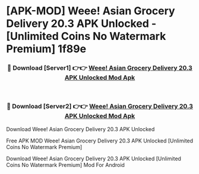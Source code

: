 # [APK-MOD] Weee! Asian Grocery Delivery 20.3 APK Unlocked - [Unlimited Coins No Watermark Premium] 1f89e



<div align="center">
<h3>🔴 Download [Server1] 👉👉 <a href="https://momento.my/?title=Weee!_Asian_Grocery_Delivery_20.3_APK_Unlocked">Weee! Asian Grocery Delivery 20.3 APK Unlocked Mod Apk</a></h3><br>

<h3>🔴 Download [Server2] 👉👉 <a href="https://momento.my/?title=Weee!_Asian_Grocery_Delivery_20.3_APK_Unlocked">Weee! Asian Grocery Delivery 20.3 APK Unlocked Mod Apk</a></h3>
</div>



Download Weee! Asian Grocery Delivery 20.3 APK Unlocked 

Free APK MOD Weee! Asian Grocery Delivery 20.3 APK Unlocked [Unlimited Coins No Watermark Premium]

Download Weee! Asian Grocery Delivery 20.3 APK Unlocked [Unlimited Coins No Watermark Premium] Mod For Android
